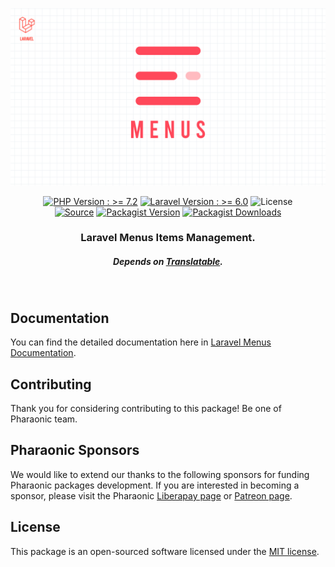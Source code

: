<p align="center"><a href="https://pharaonic.io" target="_blank"><img src="https://raw.githubusercontent.com/Pharaonic/logos/main/menus.jpg"></a></p>

<p align="center">
  <a href="https://php.net" target="_blank"><img src="https://img.shields.io/static/v1?label=PHP&message=%3E=7.2&color=blue&style=flat-square" alt="PHP Version : >= 7.2"></a>
  <a href="https://laravel.com" target="_blank"><img src="https://img.shields.io/static/v1?label=Laravel&message=%3E=6.0&color=F05340&style=flat-square" alt="Laravel Version : >= 6.0"></a>
  <img src="https://img.shields.io/static/v1?label=License&message=MIT&color=brightgreen&style=flat-square" alt="License">
  <br>
  <a href="https://packagist.org/packages/Pharaonic/laravel-menus" target="_blank"><img src="https://img.shields.io/static/v1?label=Packagist&message=pharaonic/laravel-menus&color=blue&logo=packagist&logoColor=white" alt="Source"></a>
  <a href="https://packagist.org/packages/pharaonic/laravel-menus" target="_blank"><img src="https://poser.pugx.org/pharaonic/laravel-menus/v" alt="Packagist Version"></a>
  <a href="https://packagist.org/packages/pharaonic/laravel-menus" target="_blank"><img src="https://poser.pugx.org/pharaonic/laravel-menus/downloads" alt="Packagist Downloads"></a>
</p>

<h3 align="center">Laravel Menus Items Management.</h3>
<h5 align="center">Depends on <a href="https://pharaonic.io/package/2-laravel/16-translatable" target="_blank">Translatable</a>.</h5>
<br>

## Documentation

You can find the detailed documentation here in [Laravel Menus Documentation](https://pharaonic.io/package/2-laravel/21-menus).

## Contributing

Thank you for considering contributing to this package! Be one of Pharaonic team.

## Pharaonic Sponsors

We would like to extend our thanks to the following sponsors for funding Pharaonic packages development. If you are interested in becoming a sponsor, please visit the Pharaonic [Liberapay page](https://en.liberapay.com/Pharaonic) or [Patreon page](https://patreon.com/Pharaonic).

## License

This package is an open-sourced software licensed under the [MIT license](https://opensource.org/licenses/MIT).
